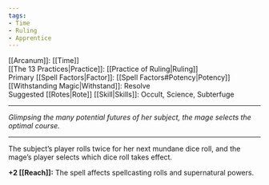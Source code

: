 ```yaml
---
tags:
- Time
- Ruling
- Apprentice
---
```


[[Arcanum]]: [[Time]]\
[[The 13 Practices|Practice]]: [[Practice of Ruling|Ruling]]\
Primary [[Spell Factors|Factor]]: [[Spell Factors#Potency|Potency]]\
[[Withstanding Magic|Withstand]]: Resolve\
Suggested [[Rotes|Rote]] [[Skill|Skills]]: Occult, Science, Subterfuge

---

_Glimpsing the many potential futures of her subject, the mage selects the optimal course._

---

The subject’s player rolls twice for her next mundane dice roll, and the mage’s player selects which dice roll takes effect.

**+2 [[Reach]]:** The spell affects spellcasting rolls and supernatural powers.
